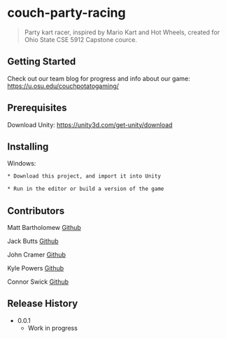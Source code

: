 # couch-party-racing
> Party kart racer, inspired by Mario Kart and Hot Wheels, created for Ohio State CSE 5912 Capstone cource.

## Getting Started

Check out our team blog for progress and info about our game: https://u.osu.edu/couchpotatogaming/

## Prerequisites

Download Unity: https://unity3d.com/get-unity/download

## Installing

Windows:
```sh
* Download this project, and import it into Unity

* Run in the editor or build a version of the game
```

## Contributors

Matt Bartholomew [Github](https://github.com/Bartholomew-m134)

Jack Butts [Github](https://github.com/buttsj)

John Cramer [Github](https://github.com/cramer240)

Kyle Powers [Github](https://github.com/powerskyle26)

Connor Swick [Github](https://github.com/connor-swick)

## Release History

* 0.0.1
	* Work in progress
